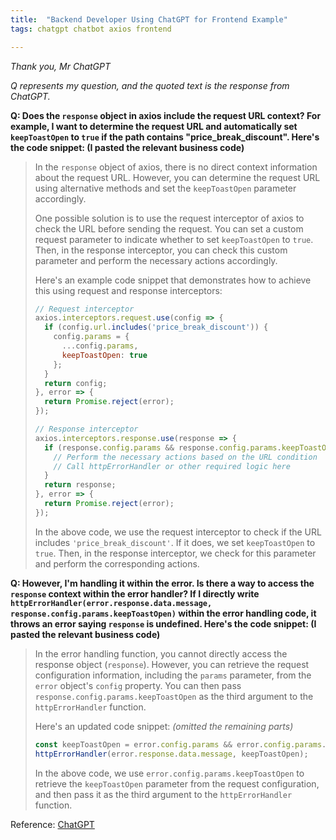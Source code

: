```yaml
---
title:  "Backend Developer Using ChatGPT for Frontend Example"
tags: chatgpt chatbot axios frontend

---
```


*Thank you, Mr ChatGPT*

*Q represents my question, and the quoted text is the response from ChatGPT.*

**Q: Does the `response` object in axios include the request URL context? For example, I want to determine the request URL and automatically set `keepToastOpen` to `true` if the path contains "price_break_discount". Here's the code snippet: (I pasted the relevant business code)**

> In the `response` object of axios, there is no direct context information about the request URL. However, you can determine the request URL using alternative methods and set the `keepToastOpen` parameter accordingly.
>
> One possible solution is to use the request interceptor of axios to check the URL before sending the request. You can set a custom request parameter to indicate whether to set `keepToastOpen` to `true`. Then, in the response interceptor, you can check this custom parameter and perform the necessary actions accordingly.
>
> Here's an example code snippet that demonstrates how to achieve this using request and response interceptors:
>
> ```javascript
> // Request interceptor
> axios.interceptors.request.use(config => {
>   if (config.url.includes('price_break_discount')) {
>     config.params = {
>       ...config.params,
>       keepToastOpen: true
>     };
>   }
>   return config;
> }, error => {
>   return Promise.reject(error);
> });
> 
> // Response interceptor
> axios.interceptors.response.use(response => {
>   if (response.config.params && response.config.params.keepToastOpen) {
>     // Perform the necessary actions based on the URL condition
>     // Call httpErrorHandler or other required logic here
>   }
>   return response;
> }, error => {
>   return Promise.reject(error);
> });
> ```
>
> In the above code, we use the request interceptor to check if the URL includes `'price_break_discount'`. If it does, we set `keepToastOpen` to `true`. Then, in the response interceptor, we check for this parameter and perform the corresponding actions.

**Q: However, I'm handling it within the error. Is there a way to access the `response` context within the error handler? If I directly write `httpErrorHandler(error.response.data.message, response.config.params.keepToastOpen)` within the error handling code, it throws an error saying `response` is undefined. Here's the code snippet: (I pasted the relevant business code)**

> In the error handling function, you cannot directly access the response object (`response`). However, you can retrieve the request configuration information, including the `params` parameter, from the `error` object's `config` property. You can then pass `response.config.params.keepToastOpen` as the third argument to the `httpErrorHandler` function.
>
> Here's an updated code snippet: *(omitted the remaining parts)*
>
> ```javascript
> const keepToastOpen = error.config.params && error.config.params.keepToastOpen;
> httpErrorHandler(error.response.data.message, keepToastOpen);
> ```
>
> In the above code, we use `error.config.params.keepToastOpen` to retrieve the `keepToastOpen` parameter from the request configuration, and then pass it as the third argument to the `httpErrorHandler` function.

Reference: [ChatGPT](https://chat.openai.com/)
